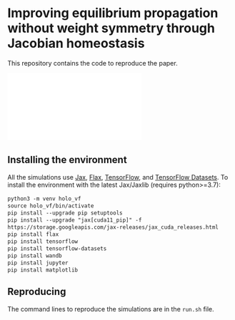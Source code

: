 # Improving equilibrium propagation without weight symmetry through Jacobian homeostasis
 
This repository contains the code to reproduce the paper.

![cartoon](figs/cartoon.pdf)

## Installing the environment

All the simulations use 
[Jax](https://github.com/google/jax), 
[Flax](https://github.com/google/flax), 
[TensorFlow](https://github.com/tensorflow/tensorflow), and 
[TensorFlow Datasets](https://www.tensorflow.org/datasets?hl=en).
To install the environment with the latest Jax/Jaxlib (requires python>=3.7): 

```
python3 -m venv holo_vf
source holo_vf/bin/activate
pip install --upgrade pip setuptools
pip install --upgrade "jax[cuda11_pip]" -f https://storage.googleapis.com/jax-releases/jax_cuda_releases.html
pip install flax
pip install tensorflow
pip install tensorflow-datasets
pip install wandb
pip install jupyter
pip install matplotlib
```

## Reproducing

The command lines to reproduce the simulations are in the `run.sh` file.

